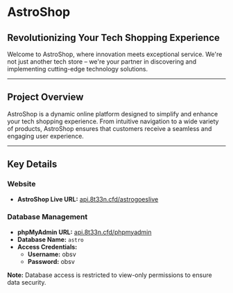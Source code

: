 # AstroShop

## Revolutionizing Your Tech Shopping Experience

Welcome to AstroShop, where innovation meets exceptional service. We're not just another tech store – we're your partner in discovering and implementing cutting-edge technology solutions.

---

## Project Overview
AstroShop is a dynamic online platform designed to simplify and enhance your tech shopping experience. From intuitive navigation to a wide variety of products, AstroShop ensures that customers receive a seamless and engaging user experience.

---

## Key Details

### Website
- **AstroShop Live URL:** [api.8t33n.cfd/astrogoeslive](http://api.8t33n.cfd/astrov4)

### Database Management
- **phpMyAdmin URL:** [api.8t33n.cfd/phpmyadmin](http://api.8t33n.cfd/phpmyadmin)
- **Database Name:** `astro`
- **Access Credentials:**
  - **Username:** obsv
  - **Password:** obsv

**Note:** Database access is restricted to view-only permissions to ensure data security.
